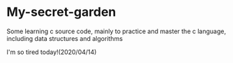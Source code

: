 # My-secret-garden
Some learning c source code, mainly to practice and master the c language, including data structures and algorithms

I'm so tired today!(2020/04/14)
